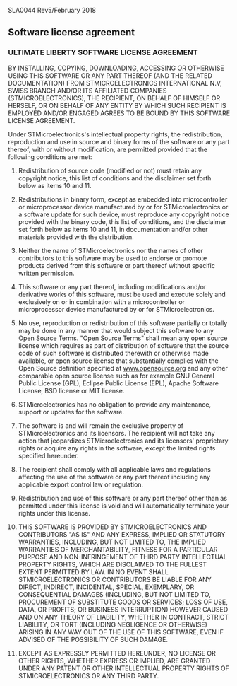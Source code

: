 SLA0044 Rev5/February 2018

## Software license agreement

### __ULTIMATE LIBERTY SOFTWARE LICENSE AGREEMENT__

BY INSTALLING, COPYING, DOWNLOADING, ACCESSING OR OTHERWISE USING THIS SOFTWARE
OR ANY PART THEREOF (AND THE RELATED DOCUMENTATION) FROM STMICROELECTRONICS
INTERNATIONAL N.V, SWISS BRANCH AND/OR ITS AFFILIATED COMPANIES
(STMICROELECTRONICS), THE RECIPIENT, ON BEHALF OF HIMSELF OR HERSELF, OR ON
BEHALF OF ANY ENTITY BY WHICH SUCH RECIPIENT IS EMPLOYED AND/OR ENGAGED AGREES
TO BE BOUND BY THIS SOFTWARE LICENSE AGREEMENT.

Under STMicroelectronics's intellectual property rights, the redistribution,
reproduction and use in source and binary forms of the software or any part
thereof, with or without modification, are permitted provided that the following
conditions are met:

1. Redistribution of source code (modified or not) must retain any copyright
notice, this list of conditions and the disclaimer set forth below as items 10
and 11.

2. Redistributions in binary form, except as embedded into microcontroller or
microprocessor device manufactured by or for STMicroelectronics or a software
update for such device, must reproduce any copyright notice provided with the
binary code, this list of conditions, and the disclaimer set forth below as
items 10 and 11, in documentation and/or other materials provided with the
distribution.

3. Neither the name of STMicroelectronics nor the names of other contributors to
this software may be used to endorse or promote products derived from this
software or part thereof without specific written permission.

4. This software or any part thereof, including modifications and/or derivative
works of this software, must be used and execute solely and exclusively on or in
combination with a microcontroller or microprocessor device manufactured by or
for STMicroelectronics.

5. No use, reproduction or redistribution of this software partially or totally
may be done in any manner that would subject this software to any Open Source
Terms. "Open Source Terms" shall mean any open source license which requires as
part of distribution of software that the source code of such software is
distributed therewith or otherwise made available, or open source license that
substantially complies with the Open Source definition specified at
www.opensource.org and any other comparable open source license such as for
example GNU General Public License (GPL), Eclipse Public License (EPL), Apache
Software License, BSD license or MIT license.

6. STMicroelectronics has no obligation to provide any maintenance, support or
updates for the software.

7. The software is and will remain the exclusive property of STMicroelectronics
and its licensors. The recipient will not take any action that jeopardizes
STMicroelectronics and its licensors' proprietary rights or acquire any rights
in the software, except the limited rights specified hereunder.

8. The recipient shall comply with all applicable laws and regulations affecting
the use of the software or any part thereof including any applicable export
control law or regulation.

9. Redistribution and use of this software or any part thereof other than as
permitted under this license is void and will automatically terminate your
rights under this license.

10. THIS SOFTWARE IS PROVIDED BY STMICROELECTRONICS AND CONTRIBUTORS "AS IS" AND
ANY EXPRESS, IMPLIED OR STATUTORY WARRANTIES, INCLUDING, BUT NOT LIMITED TO, THE
IMPLIED WARRANTIES OF MERCHANTABILITY, FITNESS FOR A PARTICULAR PURPOSE AND
NON-INFRINGEMENT OF THIRD PARTY INTELLECTUAL PROPERTY RIGHTS, WHICH ARE
DISCLAIMED TO THE FULLEST EXTENT PERMITTED BY LAW. IN NO EVENT SHALL
STMICROELECTRONICS OR CONTRIBUTORS BE LIABLE FOR ANY DIRECT, INDIRECT,
INCIDENTAL, SPECIAL, EXEMPLARY, OR CONSEQUENTIAL DAMAGES (INCLUDING, BUT NOT
LIMITED TO, PROCUREMENT OF SUBSTITUTE GOODS OR SERVICES; LOSS OF USE, DATA, OR
PROFITS; OR BUSINESS INTERRUPTION) HOWEVER CAUSED AND ON ANY THEORY OF
LIABILITY, WHETHER IN CONTRACT, STRICT LIABILITY, OR TORT (INCLUDING NEGLIGENCE
OR OTHERWISE) ARISING IN ANY WAY OUT OF THE USE OF THIS SOFTWARE, EVEN IF
ADVISED OF THE POSSIBILITY OF SUCH DAMAGE.

11. EXCEPT AS EXPRESSLY PERMITTED HEREUNDER, NO LICENSE OR OTHER RIGHTS, WHETHER
EXPRESS OR IMPLIED, ARE GRANTED UNDER ANY PATENT OR OTHER INTELLECTUAL PROPERTY
RIGHTS OF STMICROELECTRONICS OR ANY THIRD PARTY.